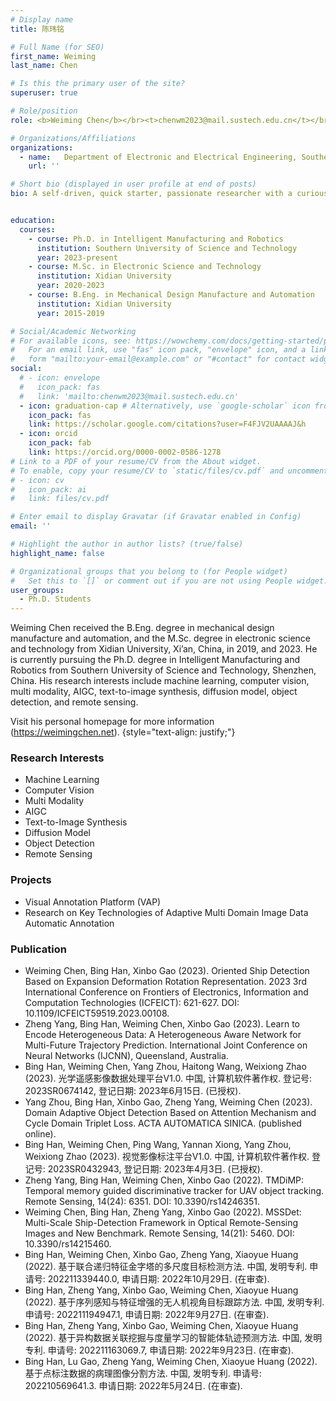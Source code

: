 ```yaml
---
# Display name
title: 陈玮铭

# Full Name (for SEO)
first_name: Weiming
last_name: Chen

# Is this the primary user of the site?
superuser: true

# Role/position
role: <b>Weiming Chen</b></br><t>chenwm2023@mail.sustech.edu.cn</t></br>

# Organizations/Affiliations
organizations:
  - name:   Department of Electronic and Electrical Engineering, Southern University of Science and Technology
    url: ''

# Short bio (displayed in user profile at end of posts)
bio: A self-driven, quick starter, passionate researcher with a curious mind who enjoys solving complex and challenging real-world computer vision problems. My research interests include machine learning, computer vision, multi modality, AIGC, text-to-image synthesis, diffusion model, object detection, and remote sensing.


education:
  courses:
    - course: Ph.D. in Intelligent Manufacturing and Robotics
      institution: Southern University of Science and Technology
      year: 2023-present
    - course: M.Sc. in Electronic Science and Technology
      institution: Xidian University
      year: 2020-2023
    - course: B.Eng. in Mechanical Design Manufacture and Automation
      institution: Xidian University
      year: 2015-2019

# Social/Academic Networking
# For available icons, see: https://wowchemy.com/docs/getting-started/page-builder/#icons
#   For an email link, use "fas" icon pack, "envelope" icon, and a link in the
#   form "mailto:your-email@example.com" or "#contact" for contact widget.
social:
  # - icon: envelope
  #   icon_pack: fas
  #   link: 'mailto:chenwm2023@mail.sustech.edu.cn'
  - icon: graduation-cap # Alternatively, use `google-scholar` icon from `ai` icon pack
    icon_pack: fas
    link: https://scholar.google.com/citations?user=F4FJV2UAAAAJ&h
  - icon: orcid
    icon_pack: fab
    link: https://orcid.org/0000-0002-0586-1278
# Link to a PDF of your resume/CV from the About widget.
# To enable, copy your resume/CV to `static/files/cv.pdf` and uncomment the lines below.
# - icon: cv
#   icon_pack: ai
#   link: files/cv.pdf

# Enter email to display Gravatar (if Gravatar enabled in Config)
email: ''

# Highlight the author in author lists? (true/false)
highlight_name: false

# Organizational groups that you belong to (for People widget)
#   Set this to `[]` or comment out if you are not using People widget.
user_groups:
  - Ph.D. Students
---
```

Weiming Chen received the B.Eng. degree in mechanical design manufacture and automation, and the M.Sc. degree in electronic science and technology from Xidian University, Xi’an, China, in 2019, and 2023. He is currently pursuing the Ph.D. degree in Intelligent Manufacturing and Robotics from Southern University of Science and Technology, Shenzhen, China. His research interests include machine learning, computer vision, multi modality, AIGC, text-to-image synthesis, diffusion model, object detection, and remote sensing.

Visit his personal homepage for more information (https://weimingchen.net).
{style="text-align: justify;"}


### **Research Interests**
* Machine Learning
* Computer Vision
* Multi Modality
* AIGC
* Text-to-Image Synthesis
* Diffusion Model
* Object Detection
* Remote Sensing

### **Projects**
* Visual Annotation Platform (VAP)
* Research on Key Technologies of Adaptive Multi Domain Image Data Automatic Annotation

### **Publication**
*	Weiming Chen, Bing Han, Xinbo Gao (2023). Oriented Ship Detection Based on Expansion Deformation Rotation Representation. 2023 3rd International Conference on Frontiers of Electronics, Information and Computation Technologies (ICFEICT): 621-627. DOI: 10.1109/ICFEICT59519.2023.00108.
* Zheng Yang, Bing Han, Weiming Chen, Xinbo Gao (2023). Learn to Encode Heterogeneous Data: A Heterogeneous Aware Network for Multi-Future Trajectory Prediction. International Joint Conference on Neural Networks (IJCNN), Queensland, Australia.
* Bing Han, Weiming Chen, Yang Zhou, Haitong Wang, Weixiong Zhao (2023). 光学遥感影像数据处理平台V1.0. 中国, 计算机软件著作权. 登记号: 2023SR0674142, 登记日期: 2023年6月15日. (已授权).
* Yang Zhou, Bing Han, Xinbo Gao, Zheng Yang, Weiming Chen (2023). Domain Adaptive Object Detection Based on Attention Mechanism and Cycle Domain Triplet Loss. ACTA AUTOMATICA SINICA. (published online).
* Bing Han, Weiming Chen, Ping Wang, Yannan Xiong, Yang Zhou, Weixiong Zhao (2023). 视觉影像标注平台V1.0. 中国, 计算机软件著作权. 登记号: 2023SR0432943, 登记日期: 2023年4月3日. (已授权).
* Zheng Yang, Bing Han, Weiming Chen, Xinbo Gao (2022). TMDiMP: Temporal memory guided discriminative tracker for UAV object tracking. Remote Sensing, 14(24): 6351. DOI: 10.3390/rs14246351.
* Weiming Chen, Bing Han, Zheng Yang, Xinbo Gao (2022). MSSDet: Multi-Scale Ship-Detection Framework in Optical Remote-Sensing Images and New Benchmark. Remote Sensing, 14(21): 5460. DOI: 10.3390/rs14215460.
* Bing Han, Weiming Chen, Xinbo Gao, Zheng Yang, Xiaoyue Huang (2022). 基于联合递归特征金字塔的多尺度目标检测方法. 中国, 发明专利. 申请号: 202211339440.0, 申请日期: 2022年10月29日. (在审查).
* Bing Han, Zheng Yang, Xinbo Gao, Weiming Chen, Xiaoyue Huang (2022). 基于序列感知与特征增强的无人机视角目标跟踪方法. 中国, 发明专利. 申请号: 202211194947.1, 申请日期: 2022年9月27日. (在审查).
*  Bing Han, Zheng Yang, Xinbo Gao, Weiming Chen, Xiaoyue Huang (2022). 基于异构数据关联挖掘与度量学习的智能体轨迹预测方法. 中国, 发明专利. 申请号: 202211163069.7, 申请日期: 2022年9月23日. (在审查).
* Bing Han, Lu Gao, Zheng Yang, Weiming Chen, Xiaoyue Huang (2022). 基于点标注数据的病理图像分割方法. 中国, 发明专利. 申请号: 202210569641.3. 申请日期: 2022年5月24日. (在审查).